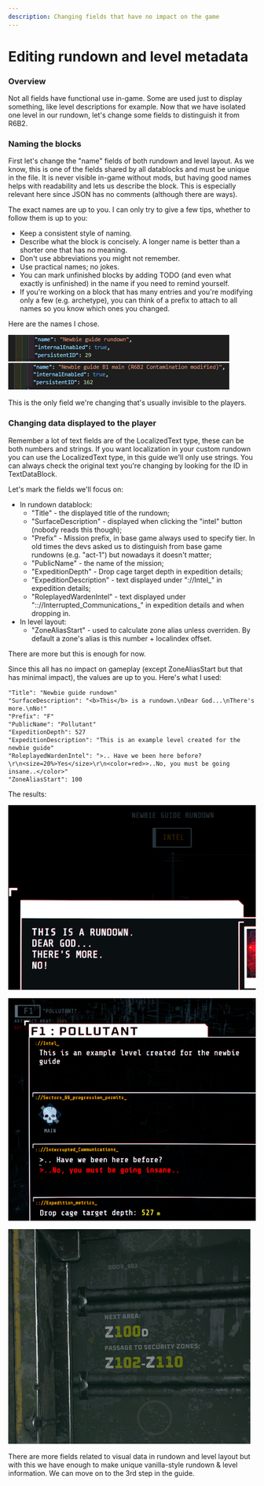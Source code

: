 ```yaml
---
description: Changing fields that have no impact on the game
---
```


# Editing rundown and level metadata

### Overview

Not all fields have functional use in-game. Some are used just to display something, like level descriptions for example. Now that we have isolated one level in our rundown, let's change some fields to distinguish it from R6B2.

### Naming the blocks

First let's change the "name" fields of both rundown and level layout. As we know, this is one of the fields shared by all datablocks and must be unique in the file. It is never visible in-game without mods, but having good names helps with readability and lets us describe the block. This is especially relevant here since JSON has no comments (although there are ways).

The exact names are up to you. I can only try to give a few tips, whether to follow them is up to you:

* Keep a consistent style of naming.
* Describe what the block is concisely. A longer name is better than a shorter one that has no meaning.
* Don't use abbreviations you might not remember.
* Use practical names; no jokes.
* You can mark unfinished blocks by adding TODO (and even what exactly is unfinished) in the name if you need to remind yourself.
* If you're working on a block that has many entries and you're modifying only a few (e.g. archetype), you can think of a prefix to attach to all names so you know which ones you changed.

Here are the names I chose.

![R6 rundown and level blocks renamed](<../../.gitbook/assets/paveikslas (2).png>)



This is the only field we're changing that's usually invisible to the players.

### Changing data displayed to the player

Remember a lot of text fields are of the LocalizedText type, these can be both numbers and strings. If you want localization in your custom rundown you can use the LocalizedText type, in this guide we'll only use strings. You can always check the original text you're changing by looking for the ID in TextDataBlock.

Let's mark the fields we'll focus on:

* In rundown datablock:
  * "Title" - the displayed title of the rundown;
  * "SurfaceDescription" - displayed when clicking the "intel" button (nobody reads this though);
  * "Prefix" - Mission prefix, in base game always used to specify tier. In old times the devs asked us to distinguish from base game rundowns (e.g. "act-1") but nowadays it doesn't matter;
  * "PublicName" - the name of the mission;
  * "ExpeditionDepth" - Drop cage target depth in expedition details;
  * "ExpeditionDescription" - text displayed under "://Intel\_" in expedition details;
  * "RoleplayedWardenIntel" - text displayed under ":://Interrupted\_Communications\_" in expedition details and when dropping in.
* In level layout:
  * "ZoneAliasStart" - used to calculate zone alias unless overriden. By default a zone's alias is this number + localindex offset.

There are more but this is enough for now.

Since this all has no impact on gameplay (except ZoneAliasStart but that has minimal impact), the values are up to you. Here's what I used:

```
"Title": "Newbie guide rundown"
"SurfaceDescription": "<b>This</b> is a rundown.\nDear God...\nThere's more.\nNo!"
"Prefix": "F"
"PublicName": "Pollutant"
"ExpeditionDepth": 527
"ExpeditionDescription": "This is an example level created for the newbie guide"
"RoleplayedWardenIntel": ">.. Have we been here before?\r\n<size=20%>Yes</size>\r\n<color=red>>..No, you must be going insane..</color>"
"ZoneAliasStart": 100
```

The results:

![Edited Intel screen](<../../.gitbook/assets/paveikslas (4).png>)

![Edited expedition details](<../../.gitbook/assets/image (30).png>)

![Changed zone aliases](<../../.gitbook/assets/paveikslas (3).png>)

There are more fields related to visual data in rundown and level layout but with this we have enough to make unique vanilla-style rundown & level information. We can move on to the 3rd step in the guide.
